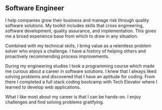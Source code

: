 ## Software Engineer

I help companies grow their business and manage risk through quality software solutions. My toolkit includes skills that cross engineering, software development, quality assurance, and implementation. This gives me a broad experience base from which to draw in any situation.

Combined with my technical skills, I bring value as a relentless problem solver who enjoys a challenge. I have a history of helping others and proactively recommending process improvements. 

During my engineering studies I took a programming course which made me curious about a career in software solutions. I knew that I always liked solving problems and discovered that I have an aptitude for coding. From there I completed a full stack coding bootcamp with Tech Elevator where I learned to develop web applications.

What I like most about my career is that I can be hands-on. I enjoy challenges and find solving problems gratifying.
